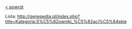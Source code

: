 [< powrót](Łacina.md)

Lista: http://genepedia.pl/index.php?title=Kategoria:S%C5%82owniki_%C5%82aci%C5%84skie

